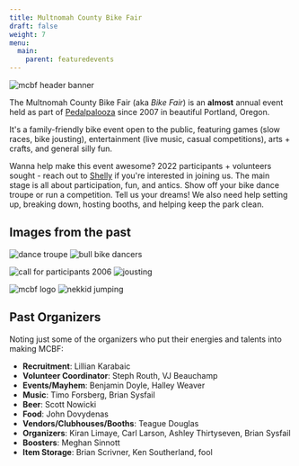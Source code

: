 ```yaml
---
title: Multnomah County Bike Fair
draft: false
weight: 7
menu:
  main:
    parent: featuredevents
---
```

![mcbf header banner](/images/mcbf_entry_banner.jpg?classes=shadow&align=center)

The Multnomah County Bike Fair (aka *Bike Fair*) is an **almost** annual event held as part of [Pedalpalooza](/pages/pedalpalooza/) since 2007 in beautiful Portland, Oregon. 

It's a family-friendly bike event open to the public, featuring games (slow races, bike jousting), entertainment (live music, casual competitions), arts + crafts, and general silly fun. 

Wanna help make this event awesome? 2022 participants + volunteers sought - reach out to [Shelly](https://www.instagram.com/oh_shell/) if you're interested in joining us. The main stage is all about participation, fun, and antics. Show off your bike dance troupe or run a competition. Tell us your dreams! We also need help setting up, breaking down, hosting booths, and helping keep the park clean. 

## Images from the past

![dance troupe](/images/mcbf_brakes.jpg?classes=shadow) ![bull bike dancers](/images/mcbf_bull_dancers.jpg?classes=shadow)

![call for participants 2006](/images/mcbf_call.jpg?classes=shadow) ![jousting](/images/mcbf_joust.jpg?classes=shadow)

![mcbf logo](/images/mcbf_logo.jpg?classes=shadow) ![nekkid jumping](/images/mcbf_nekkid_jump.jpg?classes=shadow)

## Past Organizers

Noting just some of the organizers who put their energies and talents into making MCBF: 

* **Recruitment**:  Lillian Karabaic
* **Volunteer Coordinator**:  Steph Routh, VJ Beauchamp
* **Events/Mayhem**:  Benjamin Doyle, Halley Weaver
* **Music**:  Timo Forsberg, Brian Sysfail
* **Beer**:  Scott Nowicki
* **Food**:  John Dovydenas
* **Vendors/Clubhouses/Booths**:  Teague Douglas
* **Organizers**:  Kiran Limaye, Carl Larson, Ashley Thirtyseven, Brian Sysfail
* **Boosters**:  Meghan Sinnott
* **Item Storage**:  Brian Scrivner, Ken Southerland, fool